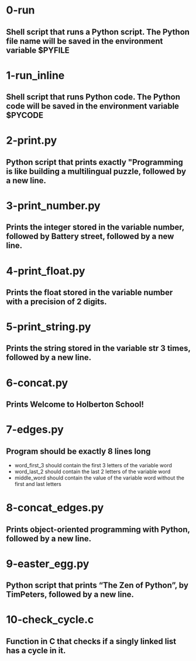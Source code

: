 # 0-run
## Shell script that runs a Python script. The Python file name will be saved in the environment variable $PYFILE

# 1-run_inline
## Shell script that runs Python code. The Python code will be saved in the environment variable $PYCODE

# 2-print.py
## Python script that prints exactly "Programming is like building a multilingual puzzle, followed by a new line.

# 3-print_number.py
## Prints the integer stored in the variable number, followed by Battery street, followed by a new line.

# 4-print_float.py
## Prints the float stored in the variable number with a precision of 2 digits.

# 5-print_string.py
## Prints the string stored in the variable str 3 times, followed by a new line.

# 6-concat.py
## Prints Welcome to Holberton School!

# 7-edges.py
## Program should be exactly 8 lines long
- word_first_3 should contain the first 3 letters of the variable word
- word_last_2 should contain the last 2 letters of the variable word
- middle_word should contain the value of the variable word without the first and last letters

# 8-concat_edges.py
## Prints object-oriented programming with Python, followed by a new line.

# 9-easter_egg.py
## Python script that prints “The Zen of Python”, by TimPeters, followed by a new line.

# 10-check_cycle.c
## Function in C that checks if a singly linked list has a cycle in it.

